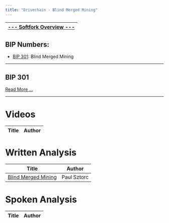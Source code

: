 ```yaml
---
title: "Drivechain - Blind Merged Mining"
---
```


| [--- Softfork Overview ---](/softfork-overview) |
|:-:|

## BIP Numbers:
- [BIP 301](https://github.com/bitcoin/bips/blob/master/bip-0301.mediawiki): Blind Merged Mining

----

## BIP 301

[Read More ...](https://github.com/bitcoin/bips/blob/master/bip-0301.mediawiki)

----
# Videos
| Title                             | Author              |
| -----                             | ------              |


# Written Analysis
| Title                             | Author              |
| -----                             | ------              |
| [Blind Merged Mining](http://www.truthcoin.info/blog/blind-merged-mining/) | Paul Sztorc |

# Spoken Analysis
| Title                             | Author  |
| -----                             | ------- |
